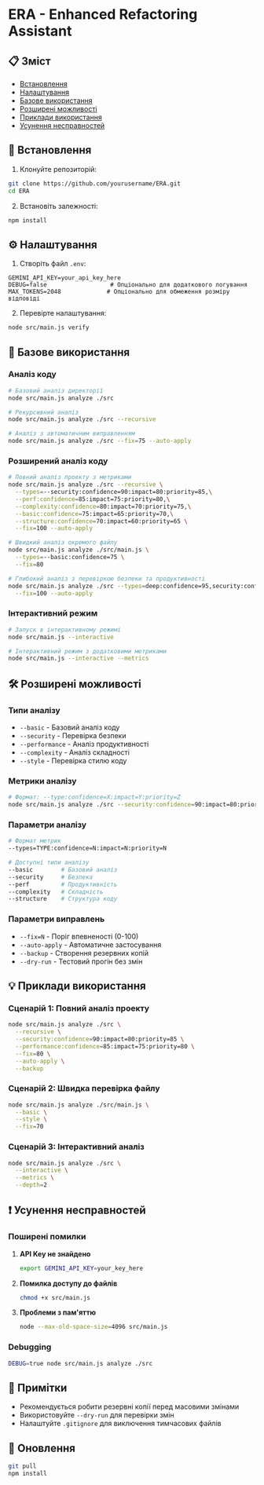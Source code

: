 # ERA - Enhanced Refactoring Assistant

## 📋 Зміст
- [Встановлення](#встановлення)
- [Налаштування](#налаштування)
- [Базове використання](#базове-використання)
- [Розширені можливості](#розширені-можливості)
- [Приклади використання](#приклади-використання)
- [Усунення несправностей](#усунення-несправностей)

## 🚀 Встановлення

1. Клонуйте репозиторій:
```sh
git clone https://github.com/yourusername/ERA.git
cd ERA
```

2. Встановіть залежності:
```sh
npm install
```

## ⚙️ Налаштування

1. Створіть файл `.env`:
```env
GEMINI_API_KEY=your_api_key_here
DEBUG=false                  # Опціонально для додаткового логування
MAX_TOKENS=2048             # Опціонально для обмеження розміру відповіді
```

2. Перевірте налаштування:
```sh
node src/main.js verify
```

## 📘 Базове використання

### Аналіз коду

```sh
# Базовий аналіз директорії
node src/main.js analyze ./src

# Рекурсивний аналіз
node src/main.js analyze ./src --recursive

# Аналіз з автоматичним виправленням
node src/main.js analyze ./src --fix=75 --auto-apply
```

### Розширений аналіз коду

```bash
# Повний аналіз проекту з метриками
node src/main.js analyze ./src --recursive \
  --types=--security:confidence=90:impact=80:priority=85,\
  --perf:confidence=85:impact=75:priority=80,\
  --complexity:confidence=80:impact=70:priority=75,\
  --basic:confidence=75:impact=65:priority=70,\
  --structure:confidence=70:impact=60:priority=65 \
  --fix=100 --auto-apply

# Швидкий аналіз окремого файлу
node src/main.js analyze ./src/main.js \
  --types=--basic:confidence=75 \
  --fix=80

# Глибокий аналіз з перевіркою безпеки та продуктивності
node src/main.js analyze ./src --types=deep:confidence=95,security:confidence=90,perf:confidence=85,complexity:confidence=80,structure:confidence=75 \
  --fix=100 --auto-apply
```

### Інтерактивний режим

```sh
# Запуск в інтерактивному режимі
node src/main.js --interactive

# Інтерактивний режим з додатковими метриками
node src/main.js --interactive --metrics
```

## 🛠 Розширені можливості

### Типи аналізу

- `--basic` - Базовий аналіз коду
- `--security` - Перевірка безпеки
- `--performance` - Аналіз продуктивності
- `--complexity` - Аналіз складності
- `--style` - Перевірка стилю коду

### Метрики аналізу

```sh
# Формат: --type:confidence=X:impact=Y:priority=Z
node src/main.js analyze ./src --security:confidence=90:impact=80:priority=85
```

### Параметри аналізу

```bash
# Формат метрик
--types=TYPE:confidence=N:impact=N:priority=N

# Доступні типи аналізу
--basic        # Базовий аналіз
--security     # Безпека
--perf         # Продуктивність
--complexity   # Складність
--structure    # Структура коду
```

### Параметри виправлень

- `--fix=N` - Поріг впевненості (0-100)
- `--auto-apply` - Автоматичне застосування
- `--backup` - Створення резервних копій
- `--dry-run` - Тестовий прогін без змін

## 💡 Приклади використання

### Сценарій 1: Повний аналіз проекту
```sh
node src/main.js analyze ./src \
  --recursive \
  --security:confidence=90:impact=80:priority=85 \
  --performance:confidence=85:impact=75:priority=80 \
  --fix=80 \
  --auto-apply \
  --backup
```

### Сценарій 2: Швидка перевірка файлу
```sh
node src/main.js analyze ./src/main.js \
  --basic \
  --style \
  --fix=70
```

### Сценарій 3: Інтерактивний аналіз
```sh
node src/main.js analyze ./src \
  --interactive \
  --metrics \
  --depth=2
```

## ❗ Усунення несправностей

### Поширені помилки

1. **API Key не знайдено**
   ```sh
   export GEMINI_API_KEY=your_key_here
   ```

2. **Помилка доступу до файлів**
   ```sh
   chmod +x src/main.js
   ```

3. **Проблеми з пам'яттю**
   ```sh
   node --max-old-space-size=4096 src/main.js
   ```

### Debugging

```sh
DEBUG=true node src/main.js analyze ./src
```

## 📝 Примітки

- Рекомендується робити резервні копії перед масовими змінами
- Використовуйте `--dry-run` для перевірки змін
- Налаштуйте `.gitignore` для виключення тимчасових файлів

## 🔄 Оновлення

```sh
git pull
npm install
```

